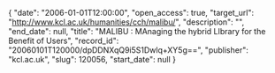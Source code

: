 {
  "date": "2006-01-01T12:00:00", 
  "open_access": true, 
  "target_url": "http://www.kcl.ac.uk/humanities/cch/malibu/", 
  "description": "", 
  "end_date": null, 
  "title": "MALIBU : MAnaging the hybrid LIbrary for the Benefit of Users", 
  "record_id": "20060101T120000/dpDDNXqQ9i5S1Dwlq+XY5g==", 
  "publisher": "kcl.ac.uk", 
  "slug": 120056, 
  "start_date": null
}

